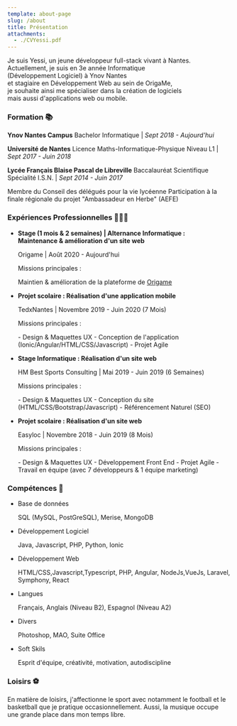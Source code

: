 ```yaml
---
template: about-page
slug: /about
title: Présentation
attachments:
  - ./CVYessi.pdf
---
```

Je suis Yessi, un jeune développeur full-stack vivant à Nantes.\
Actuellement, je suis en 3e année Informatique\
(Développement Logiciel) à Ynov Nantes\
et stagiaire en Développement Web au sein de OrigaMe,\
je souhaite ainsi me spécialiser dans la création de logiciels\
mais aussi d'applications web ou mobile.

### Formation 📚

**Ynov Nantes Campus** Bachelor Informatique | *Sept 2018 - Aujourd'hui*

**Université de Nantes** Licence Maths-Informatique-Physique Niveau L1 | *Sept 2017 - Juin 2018*

**Lycée Français Blaise Pascal de Libreville** Baccalauréat Scientifique Spécialité I.S.N. | *Sept 2014 - Juin 2017*

Membre du Conseil des délégués pour la vie lycéenne Participation à la finale régionale du projet "Ambassadeur en Herbe" (AEFE)

### Expériences Professionnelles 👨🏾‍💻


* **Stage (1 mois & 2 semaines) | Alternance Informatique : <br> Maintenance & amélioration d'un site web**

  Origame | Août 2020 - Aujourd'hui

  Missions principales : 

  Maintien & amélioration de la plateforme de <a href="https://origame.fr/" target="_blank">Origame</a>

* **Projet scolaire : Réalisation d'une application mobile**

  TedxNantes | Novembre 2019 - Juin 2020 (7 Mois)

  Missions principales : 

  \- Design & Maquettes UX - Conception de l'application (Ionic/Angular/HTML/CSS/Javascript) - Projet Agile
* **Stage Informatique : Réalisation d'un site web**

  HM Best Sports Consulting | Mai 2019 - Juin 2019 (6 Semaines)

  Missions principales : 

  \- Design & Maquettes UX - Conception du site (HTML/CSS/Bootstrap/Javascript) - Référencement Naturel (SEO)
* **Projet scolaire : Réalisation d'un site web**

  Easyloc | Novembre 2018 - Juin 2019 (8 Mois)

  Missions principales : 

  \- Design & Maquettes UX - Développement Front End - Projet Agile - Travail en équipe (avec 7 développeurs & 1 équipe marketing) 

### Compétences 🧠

* Base de données

  SQL (MySQL, PostGreSQL), Merise, MongoDB
* Développement Logiciel

  Java, Javascript, PHP, Python, Ionic
* Développement Web

  HTML/CSS,Javascript,Typescript, PHP, Angular, NodeJs,VueJs, Laravel, Symphony, React
* Langues

  Français, Anglais (Niveau B2), Espagnol (Niveau A2)
* Divers

  Photoshop, MAO, Suite Office
* Soft Skils

  Esprit d'équipe, créativité, motivation, autodiscipline

### Loisirs  ⚽️

En matière de loisirs, j'affectionne le sport avec notamment le football et le basketball que je pratique occasionnellement. Aussi, la musique occupe une grande place dans mon temps libre.